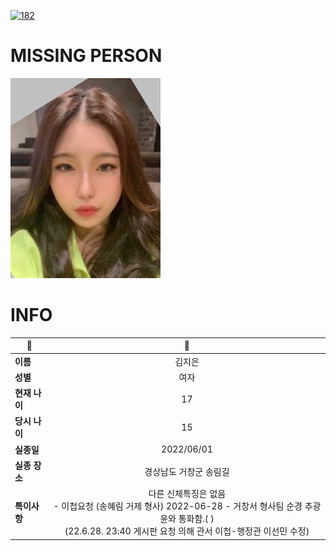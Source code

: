 [![182](https://img.shields.io/badge/%EC%8B%A4%EC%A2%85%EC%8B%A0%EA%B3%A0%EB%8A%94%20%EA%B5%AD%EB%B2%88%EC%97%86%EC%9D%B4-182-blue)](http://safe182.go.kr/index.do)

# MISSING PERSON

<img src="./missing_person.jpg">

# INFO

|🔑|💎|
|--|:--:|
|**이름**|김지은|
|**성별**|여자|
|**현재 나이**|17|
|**당시 나이**|15|
|**실종일**|2022/06/01|
|**실종 장소**|경상남도 거창군 송림길 |
|**특이사항**|다른 신체특징은 없음</br>- 이첩요청 (송혜림 거제 형사) 2022-06-28 - 거창서 형사팀 순경 추광윤와 통화함.( )</br>  (22.6.28. 23:40 게시판 요청 의해 관서 이첩-행정관 이선민 수정)|
